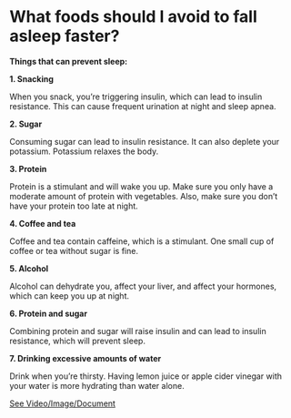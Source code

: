 # What foods should I avoid to fall asleep faster?

**Things that can prevent sleep:**

**1\. Snacking**

When you snack, you’re triggering insulin, which can lead to insulin resistance. This can cause frequent urination at night and sleep apnea.

**2\. Sugar**

Consuming sugar can lead to insulin resistance. It can also deplete your potassium. Potassium relaxes the body.

**3\. Protein**

Protein is a stimulant and will wake you up. Make sure you only have a moderate amount of protein with vegetables. Also, make sure you don’t have your protein too late at night.

**4\. Coffee and tea**

Coffee and tea contain caffeine, which is a stimulant. One small cup of coffee or tea without sugar is fine.

**5\. Alcohol**

Alcohol can dehydrate you, affect your liver, and affect your hormones, which can keep you up at night.

**6\. Protein and sugar**

Combining protein and sugar will raise insulin and can lead to insulin resistance, which will prevent sleep.

**7\. Drinking excessive amounts of water**

Drink when you’re thirsty. Having lemon juice or apple cider vinegar with your water is more hydrating than water alone.

 [See Video/Image/Document](https://hls-player.drberg.com/asset?path=migrated-assets/avoid-these-foods-at-night-if-you-want-to-sleep-quickly-and-without-worry-drberg)